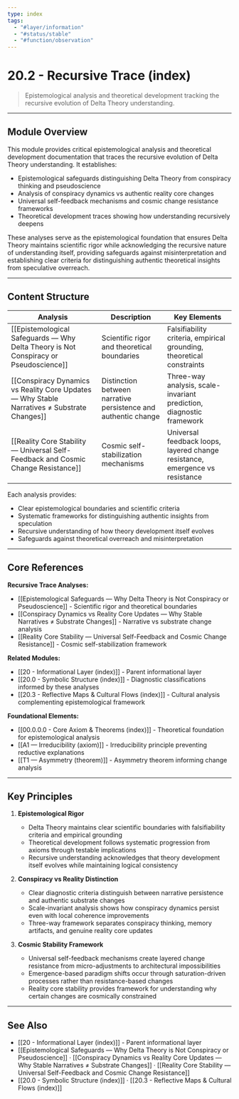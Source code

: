 ```yaml
---
type: index
tags:
  - "#layer/information"
  - "#status/stable"
  - "#function/observation"
---
```


# 20.2 - Recursive Trace (index)

> Epistemological analysis and theoretical development tracking the recursive evolution of Delta Theory understanding.

---

## Module Overview

This module provides critical epistemological analysis and theoretical development documentation that traces the recursive evolution of Delta Theory understanding. It establishes:
- Epistemological safeguards distinguishing Delta Theory from conspiracy thinking and pseudoscience
- Analysis of conspiracy dynamics vs authentic reality core changes
- Universal self-feedback mechanisms and cosmic change resistance frameworks
- Theoretical development traces showing how understanding recursively deepens

These analyses serve as the epistemological foundation that ensures Delta Theory maintains scientific rigor while acknowledging the recursive nature of understanding itself, providing safeguards against misinterpretation and establishing clear criteria for distinguishing authentic theoretical insights from speculative overreach.

---

## Content Structure

| Analysis | Description | Key Elements |
|----------|-------------|--------------|
| [[Epistemological Safeguards — Why Delta Theory is Not Conspiracy or Pseudoscience]] | Scientific rigor and theoretical boundaries | Falsifiability criteria, empirical grounding, theoretical constraints |
| [[Conspiracy Dynamics vs Reality Core Updates — Why Stable Narratives ≠ Substrate Changes]] | Distinction between narrative persistence and authentic change | Three-way analysis, scale-invariant prediction, diagnostic framework |
| [[Reality Core Stability — Universal Self-Feedback and Cosmic Change Resistance]] | Cosmic self-stabilization mechanisms | Universal feedback loops, layered change resistance, emergence vs resistance |

Each analysis provides:
- Clear epistemological boundaries and scientific criteria
- Systematic frameworks for distinguishing authentic insights from speculation
- Recursive understanding of how theory development itself evolves
- Safeguards against theoretical overreach and misinterpretation

---

## Core References

**Recursive Trace Analyses:**
- [[Epistemological Safeguards — Why Delta Theory is Not Conspiracy or Pseudoscience]] - Scientific rigor and theoretical boundaries
- [[Conspiracy Dynamics vs Reality Core Updates — Why Stable Narratives ≠ Substrate Changes]] - Narrative vs substrate change analysis
- [[Reality Core Stability — Universal Self-Feedback and Cosmic Change Resistance]] - Cosmic self-stabilization framework

**Related Modules:**
- [[20 - Informational Layer (index)]] - Parent informational layer
- [[20.0 - Symbolic Structure (index)]] - Diagnostic classifications informed by these analyses
- [[20.3 - Reflective Maps & Cultural Flows (index)]] - Cultural analysis complementing epistemological framework

**Foundational Elements:**
- [[00.0.0.0 - Core Axiom & Theorems (index)]] - Theoretical foundation for epistemological analysis
- [[A1 — Irreducibility (axiom)]] - Irreducibility principle preventing reductive explanations
- [[T1 — Asymmetry (theorem)]] - Asymmetry theorem informing change analysis

---

## Key Principles

1. **Epistemological Rigor**
   - Delta Theory maintains clear scientific boundaries with falsifiability criteria and empirical grounding
   - Theoretical development follows systematic progression from axioms through testable implications
   - Recursive understanding acknowledges that theory development itself evolves while maintaining logical consistency

2. **Conspiracy vs Reality Distinction**
   - Clear diagnostic criteria distinguish between narrative persistence and authentic substrate changes
   - Scale-invariant analysis shows how conspiracy dynamics persist even with local coherence improvements
   - Three-way framework separates conspiracy thinking, memory artifacts, and genuine reality core updates

3. **Cosmic Stability Framework**
   - Universal self-feedback mechanisms create layered change resistance from micro-adjustments to architectural impossibilities
   - Emergence-based paradigm shifts occur through saturation-driven processes rather than resistance-based changes
   - Reality core stability provides framework for understanding why certain changes are cosmically constrained

---

## See Also

- [[20 - Informational Layer (index)]] - Parent informational layer
- [[Epistemological Safeguards — Why Delta Theory is Not Conspiracy or Pseudoscience]] · [[Conspiracy Dynamics vs Reality Core Updates — Why Stable Narratives ≠ Substrate Changes]] · [[Reality Core Stability — Universal Self-Feedback and Cosmic Change Resistance]]
- [[20.0 - Symbolic Structure (index)]] · [[20.3 - Reflective Maps & Cultural Flows (index)]]
